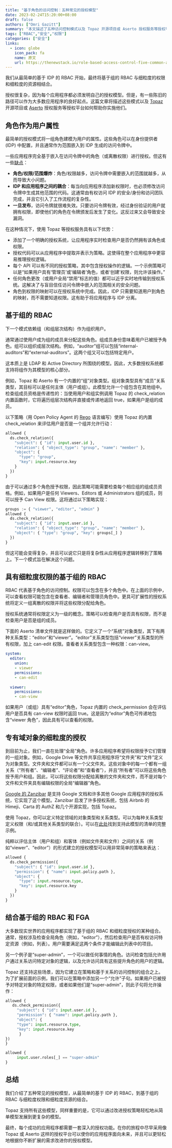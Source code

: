```yaml
---
title: "基于角色的访问控制：五种常见的授权模型"
date: 2023-02-24T15:20:00+08:00
draft: false
authors: ["Omri Gazitt"]
summary: "本文描述了五种访问控制模式以及 Topaz 开源项目或 Aserto 授权服务等授权平台如何帮助你实施他们。"
tags: ["RBAC","安全","权限"]
categories: ["安全"]
links:
  - icon: globe
    icon_pack: fa
    name: 原文
    url: https://thenewstack.io/role-based-access-control-five-common-authorization-patterns/
---
```


我们从最简单的基于 IDP 的 RBAC 开始，最终将基于组的 RBAC 与细粒度的权限和细粒度的资源相结合。

授权很复杂，因为每个应用程序都必须发明自己的授权模型。但是，有一些陈旧的路径可以作为大多数应用程序的良好起点。这篇文章将描述这些模式以及 [Topaz](https://topaz.sh/) 开源项目或 [Aserto](https://www.aserto.com/) 授权服务等授权平台如何帮助你实施他们。

## 角色作为用户属性

最简单的授权模式将一组角色建模为用户的属性。这些角色可以在身份提供者 (IDP) 中配置，并且通常作为范围嵌入到 IDP 生成的访问令牌中。

一些应用程序完全基于嵌入在访问令牌中的角色（或离散权限）进行授权。但这有一些[缺点](https://www.aserto.com/blog/oauth2-scopes-are-not-permissions)：

- **角色/权限/范围爆炸**：角色/权限越多，访问令牌中需要嵌入的范围就越多，从而导致大小问题。
- **IDP 和应用程序之间的耦合**：每当向应用程序添加新权限时，也必须修改访问令牌中生成其他范围的代码。这通常由有权访问 IDP 的安全/身份和访问团队完成，并且它引入了工作流程的复杂性。
- **一旦发布**，访问令牌就很难失效。只要访问令牌有效，经过身份验证的用户就拥有权限，即使他们的角色在令牌颁发后发生了变化。这反过来又会导致安全漏洞。

在这种情况下，使用 Topaz 等授权服务具有以下优势：

- 添加了一个明确的授权系统，让应用程序实时检查用户是否仍然拥有该角色或权限。
- 授权代码可以从应用程序中提取并表示为策略。这使得在整个应用程序中更容易推理授权逻辑。
- 每个 API 可以有不同的授权策略，其中包含授权操作的逻辑。一个示例策略可以是“如果用户具有‘管理员’或‘编辑者’角色，或者‘创建’权限，则允许该操作。”
- 任何角色更改（或用户全局“禁用”标志的值）都可以近乎实时地传输到授权系统。这解决了与盲目信任访问令牌中嵌入的范围相关的安全问题。
- 角色到权限的映射可以在授权系统中完成。因此，IDP 只需要知道用户到角色的映射，而不需要知道权限。这有助于将应用程序与 IDP 分离。

## 基于组的 RBAC

下一个模式依赖组（和组层次结构）作为组织用户。

通常通过使用户成为组的成员来分配这些角色。组成员身份意味着用户已被授予角色。组可以组织成层次结构。例如，“auditor”组可以包括“internal-auditors”和“external-auditors”。这两个组又可以包括特定用户。

这本质上是 LDAP 和 Active Directory 所围绕的模型。因此，大多数授权系统都支持将组作为其模型的核心部分。

例如，Topaz 和 Aserto 有一个内置的“组”对象类型。组对象类型具有“成员”关系类型，其目标可以是任何主体（用户或组）。此模型允许一个组包含在其他组中。检查组成员资格是传递性的：当使用用户和组实例调用 Topaz 的 check_relation 内置函数时，它将遍历组层次结构并直接或传递地返回 true，如果用户是组的成员。

以下策略（用 Open Policy Agent 的 [Rego](https://www.openpolicyagent.org/docs/latest/policy-language/) 语言编写）使用 Topaz 的内置 check_relation 来评估用户是否是一个组并允许行动：

```python
allowed {
  ds.check_relation({
    "subject": { "id": input.user.id },
    "relation": { "object_type": "group", "name": "member" },
    "object": {
      "type": "group",
      "key": input.resource.key 
    }
  })
}
```

由于可以通过多个角色授予权限，因此策略可能需要检查每个相应组的组成员资格。例如，如果用户是任何 Viewers、Editors 或 Administrators 组的成员，则可以授予 Can View 权限。这将通过以下策略实现：

```python
groups := { "viewer", "editor", "admin" }
allowed {
  ds.check_relation({
    "subject": { "id": input.user.id },
    "relation": { "object_type": "group", "name": "member" },
    "object": { "type": "group", "key": groups[_] }
  })
}
```

但这可能会变得复杂，并且可以说它只是将复杂性从应用程序逻辑转移到了策略上。下一个模式旨在解决这个问题。

## 具有细粒度权限的基于组的 RBAC

RBAC 代表基于角色的访问控制。权限可以包含在多个角色中。在上面的示例中，可以查看权限可能包含在查看者、编辑者和管理员角色中。更具可扩展性的授权系统将定义一组离散的权限并将这些权限分配给角色。

授权系统通常将权限定义为一级的概念。策略可以检查用户是否具有权限，而不是检查用户是否是组的成员。

下面的 Aserto 清单文件就是这样做的。它定义了一个“系统”对象类型，其下有两种关系类型：“editor”和“viewer”。“editor”关系类型包括“viewer”关系类型的所有权限，加上 can-edit 权限。查看者关系类型包含一种权限：can-view。

```yaml
system:
  editor:
    union:
    - viewer
    permissions:
    - can-edit
 
  viewer:
    permissions:
    - can-view
```

如果用户（或组）具有“editor”角色，Topaz 内置的 check_permission 会在评估用户是否具有 can-view 权限时返回 true。这是因为“editor”角色可传递地包含“viewer 角色”，因此具有可以查看的权限。

## 专有域对象的细粒度的授权

到目前为止，我们一直在处理“全局”角色。许多应用程序希望将权限授予它们管理的一组对象。例如，Google Drive 等文件共享应用程序将“文件夹”和“文件”定义为对象类型。文件夹和文件都可以有一个父文件夹。这些对象中的每一个都有一组关系（“所有者”、“编辑者”、“评论者”和“查看者”），并且“所有者”可以将这些角色授予用户和组。因此，可以将这些权限分配给离散的文件夹和文件，而不是对每个文件和文件夹具有编辑权限的全局“编辑器”角色。

[Google 的 Zanzibar](https://research.google/pubs/pub48190/) 是支持 Google 文档和许多其他 Google 应用程序的授权系统，它实现了这个模型。Zanzibar 启发了许多授权系统，包括 Airbnb 的 Himeji、Carta 的 AuthZ 和几个开源实现，包括 Topaz。

使用 Topaz，你可以定义特定领域的对象类型和关系类型。可以为每种关系类型定义权限（和/或其他关系类型的联合）。可以在[此处](https://github.com/aserto-dev/topaz-samples/blob/main/gdrive/model/manifest.yaml)找到支持此模型的清单的完整示例。

纯粹以评估主体（用户和组）和客体（例如文件夹和文件）之间的关系（例如“viewer”、“editor”）的形式建立的授权模型可以用非常简单的策略来表达：

```python
allowed {
  ds.check_permission({
    "subject": { "id": input.user.id },
    "permission": { "name": input.policy.path },
    "object": {
      "type": input.resource.type,
      "key": input.resource.key 
    }
  })
}
```

## 结合基于组的 RBAC 和 FGA

大多数现实世界的应用程序都实现了基于组的 RBAC 和细粒度授权的某种组合。通常，授权涉及检查全局角色（例如，“editor”），然后检查用户是否有权访问特定资源（例如，列表）。用户需要满足这两个条件才能编辑此列表中的项目。

另一个例子是“super-admin”，一个可以做任何事情的角色。访问检查包括允许用户通过关系访问特定对象的逻辑，以及允许访问具有这些提升角色的用户的逻辑。

Topaz 还支持这些场景，因为它建立在策略和基于关系的访问控制的组合之上。为了扩展前面的示例，我们可以在策略中添加另一个“允许”子句。如果用户已被授予对特定对象的特定权限，或者如果他们是“super-admin”，则此子句将允许操作：

```python
allowed {
   ds.check_permission({
     "subject": { "id": input.user.id },
     "permission": { "name": input.policy.path },
     "object": {
     "type": input.resource.type,
     "key": input.resource.key
      }
})
}

allowed {
     input.user.roles[_] == "super-admin"
}
```

## 总结

我们介绍了五种常见的授权模型，从最简单的基于 IDP 的 RBAC，到基于组的 RBAC 与细粒度权限和细粒度资源的结合。

Topaz 支持所有这些模型，同样重要的是，它可以通过改进授权策略轻松地从简单模型发展到更复杂的模型。

最终，每个成功的应用程序都需要一套深入的授权功能。在你的旅程中尽早采用像 Topaz 或 Aserto 这样的授权平台可以使你的应用程序面向未来，并且可以更轻松地根据你不断扩展的需求改进你的授权模型。
